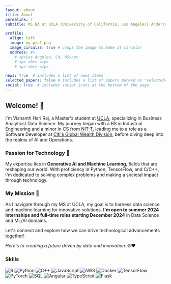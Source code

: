 ```yaml
---
layout: about
title: About
permalink: /
subtitle: MS BA at UCLA (University of California, Los Angeles) Anderson School of Management

profile:
  align: left
  image: my_pic1.png
  image_circular: true # crops the image to make it circular
  address: #>
    # <p>Los Angeles, CA, US</p>
    # <p> <br> </p>
    # <p> <br> </p>

news: true  # includes a list of news items
selected_papers: false # includes a list of papers marked as "selected={true}"
social: true  # includes social icons at the bottom of the page
---
```


## Welcome! 👋

I'm Vishanth Hari Raj, a Master's student at [UCLA](https://www.ucla.edu/), specializing in Business Analytics/ Data Science. My journey began with a BS in Industrial Engineering and a minor in CS from [NIT-T](https://www.nitt.edu/), leading me to a role as a Software Developer at [Citi's Global Wealth Division](http://www.citi.com), before diving deep into the realms of AI and Operations.

### Passion for Technology 🚀

My expertise lies in **Generative AI and Machine Learning**, fields that are reshaping our world. With proficiency in Python, TensorFlow, and C/C++, I'm dedicated to solving complex problems and making a societal impact through technology.

### My Mission 🌟

As I navigate through my MS at UCLA, my goal is to harness data science and machine learning for innovative solutions. **I'm open to summer 2024 internships and full-time roles starting December 2024** in Data Science and ML/AI domains.

Let's connect and explore how we can drive technological advancements together!

*Here's to creating a future driven by data and innovation.* 🌐❤️

### Skills

![R](https://img.shields.io/badge/R-276DC3?style=for-the-badge&logo=r&logoColor=white)
![Python](https://img.shields.io/badge/Python-3776AB?style=for-the-badge&logo=python&logoColor=white)
![C++](https://img.shields.io/badge/C++-00599C?style=for-the-badge&logo=cplusplus&logoColor=white)
![JavaScript](https://img.shields.io/badge/JavaScript-F7DF1E?style=for-the-badge&logo=javascript&logoColor=black)
![AWS](https://img.shields.io/badge/AWS-232F3E?style=for-the-badge&logo=amazonaws&logoColor=white)
![Docker](https://img.shields.io/badge/Docker-2496ED?style=for-the-badge&logo=docker&logoColor=white)
![TensorFlow](https://img.shields.io/badge/TensorFlow-FF6F00?style=for-the-badge&logo=tensorflow&logoColor=white)
![PyTorch](https://img.shields.io/badge/PyTorch-EE4C2C?style=for-the-badge&logo=pytorch&logoColor=white)
![SQL](https://img.shields.io/badge/SQL-4479A1?style=for-the-badge&logo=postgresql&logoColor=white)
![Angular](https://img.shields.io/badge/Angular-DD0031?style=for-the-badge&logo=angular&logoColor=white)
![TypeScript](https://img.shields.io/badge/TypeScript-3178C6?style=for-the-badge&logo=typescript&logoColor=white)
![Flask](https://img.shields.io/badge/Flask-000000?style=for-the-badge&logo=flask&logoColor=white)


 

